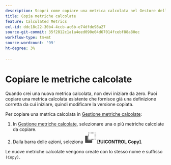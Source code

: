 ```yaml
---
description: Scopri come copiare una metrica calcolata nel Gestore delle metriche calcolate.
title: Copia metriche calcolate
feature: Calculated Metrics
exl-id: ddc18c22-30b4-4ccb-ac6b-e74dfde98a27
source-git-commit: 35f2812c1a1a4eed090e04d67014fcebf88a80ec
workflow-type: tm+mt
source-wordcount: '99'
ht-degree: 3%

---
```



# Copiare le metriche calcolate

Quando crei una nuova metrica calcolata, non devi iniziare da zero. Puoi copiare una metrica calcolata esistente che fornisce già una definizione corretta da cui iniziare, quindi modificare la versione copiata.

Per copiare una metrica calcolata in [Gestione metriche calcolate](cm-manager.md):

1. In [Gestione metriche calcolate](cm-manager.md), selezionare una o più metriche calcolate da copiare.
1. Dalla barra delle azioni, seleziona ![Copia](/help/assets/icons/Copy.svg) **[!UICONTROL Copy]**.

Le nuove metriche calcolate vengono create con lo stesso nome e suffisso `(Copy)`.

